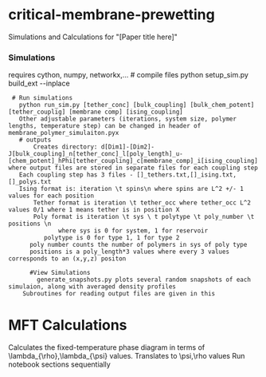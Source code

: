 # critical-membrane-prewetting
Simulations and Calculations for "[Paper title here]"

### Simulations
requires cython, numpy, networkx,...
	 # compile files
	 python setup_sim.py build_ext --inplace

	 # Run simulations
	   python run_sim.py [tether_conc] [bulk_coupling] [bulk_chem_potent] [tether_couplig] [membrane comp] [ising_coupling]
	   Other adjustable parameters (iterations, system size, polymer lengths, temperature step) can be changed in header of membrane_polymer_simulaiton.pyx
	   # outputs 
       	   Creates directory: d[Dim1]-[Dim2]-J[bulk_coupling]_n[tether_conc]_l[poly_length]_u-[chem_potent]_hPhi[tether_coupling]_c[membrane_comp]_i[ising_coupling] where output files are stored in separate files for each coupling step
	   Each coupling step has 3 files - []_tethers.txt,[]_ising.txt,[]_polys.txt
	   Ising format is: iteration \t spins\n where spins are L^2 +/- 1 values for each position 
           Tether format is iteration \t tether_occ where tether_occ L^2 values 0/1 where 1 means tether is in position X
           Poly format is iteration \t sys \ t polytype \t poly_number \t positions \n
       	          where sys is 0 for system, 1 for reservoir
	    	  polytype is 0 for type 1, 1 for type 2
		  poly number counts the number of polymers in sys of poly type
		  positions is a poly_length*3 values where every 3 values corresponds to an (x,y,z) positon

          #View Simulations
          	generate_snapshots.py plots several random snapshots of each simulaion, along with averaged density profiles 
		Subroutines for reading output files are given in this
			    	

# MFT Calculations
  Calculates the fixed-temperature phase diagram in terms of \lambda_{\rho},\lambda_{\psi} values. Translates to \psi,\rho values
  Run notebook sections sequentially 